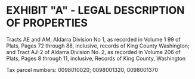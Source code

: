 # EXHIBIT "A" - LEGAL DESCRIPTION OF PROPERTIES

Tracts AE and AM, Aldarra Division No 1, as recorded in Volume 1 99 of Plats, Pages 72
through 88, inclusive, records of King County Washington; and Tract AJ-2 of Aldarra Division
No. 2, as recorded in Volume 206 of Plats, Pages 8 through 11, inclusive, Records of King
County, Washington

Tax parcel numbers: 0098010020; 0098001320, 0098001370
